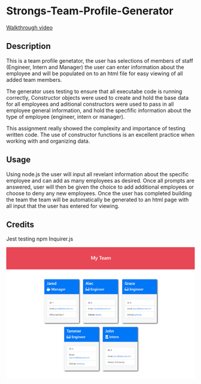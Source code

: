# Strongs-Team-Profile-Generator

[Walkthrough video](https://drive.google.com/file/d/1eXGXKkszvI9PedmLpy2_YqbPyWJECVGm/view?usp=sharing)

## Description

This is a team profile genetator, the user has selections of members of staff (Engineer, Intern and Manager) the user can enter information about the employee and will be populated on to an html file for easy viewing of all added team members.

The generator uses testing to ensure that all executabe code is running correctly, Constructor objects were used to create and hold the base data for all employees and aditional constructors were used to pass in all employee general information, and hold the specfific information about the type of employee (engineer, intern or manager).

This assignment really showed the complexity and importance of testing written code. The use of constructor functions is an excellent practice when working with and organizing data.

## Usage

Using node.js the user will input all revelant information about the specific employee and can add as many employees as desired. Once all prompts are answered, user will then be given the choice to add additional employees or choose to deny any new employees. Once the user has completed building the team the team will be automatically be generated to an html page with all input that the user has entered for viewing.

## Credits

Jest testing npm
Inquirer.js

![Team generator screenshot](assets/10-object-oriented-programming-homework-demo.png)
